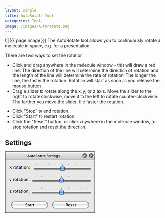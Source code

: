 ```yaml
---
layout: single
title: AutoRotate Tool
categories: Tools
image: /images/Autorotate.png
---
```



![]({{ page.image }}) The AutoRotate tool allows you to continuously rotate a molecule in space, e.g. for a presentation.

There are two ways to set the rotation:

-   Click and drag anywhere in the molecule window - this will draw a red line. The direction of the line will determine the direction of rotation and the length of the line will determine the rate of rotation. The longer the line, the faster the rotation. Rotation will start as soon as you release the mouse button.
-   Drag a slider to rotate along the x, y, or z axis. Move the slider to the right to rotate clockwise, move it to the left to rotate counter-clockwise. The farther you move the slider, the faster the rotation.

<!-- -->

-   Click "Stop" to end rotation.
-   Click "Start" to restart rotation.
-   Click the "Reset" button, or click anywhere in the molecule window, to stop rotation and reset the direction.

Settings
--------

![](/images/AutoRotateSettings.png)



